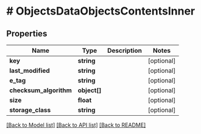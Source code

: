 # # ObjectsDataObjectsContentsInner

## Properties

Name | Type | Description | Notes
------------ | ------------- | ------------- | -------------
**key** | **string** |  | [optional]
**last_modified** | **string** |  | [optional]
**e_tag** | **string** |  | [optional]
**checksum_algorithm** | **object[]** |  | [optional]
**size** | **float** |  | [optional]
**storage_class** | **string** |  | [optional]

[[Back to Model list]](../../README.md#models) [[Back to API list]](../../README.md#endpoints) [[Back to README]](../../README.md)
